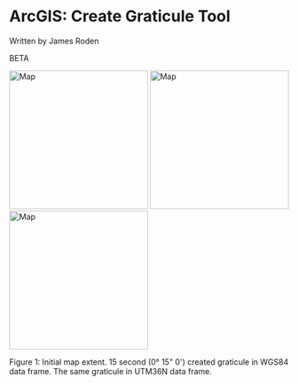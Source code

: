 # ArcGIS: Create Graticule Tool
Written by James Roden

BETA

<img src="https://github.com/GISJMR/ArcGIS_Create_Graticule_Tool/blob/master/imgs/Map.png" alt="Map" width="250" height="250">
<img src="https://github.com/GISJMR/ArcGIS_Create_Graticule_Tool/blob/master/imgs/Map_Grat_WGS84.png" alt="Map" width="250" height="250">
<img src="https://github.com/GISJMR/ArcGIS_Create_Graticule_Tool/blob/master/imgs/Map_Grat_UTM36N.png" alt="Map" width="250" height="250">

Figure 1: Initial map extent. 15 second (0° 15" 0') created graticule in WGS84 data frame. The same graticule in UTM36N data frame. 
